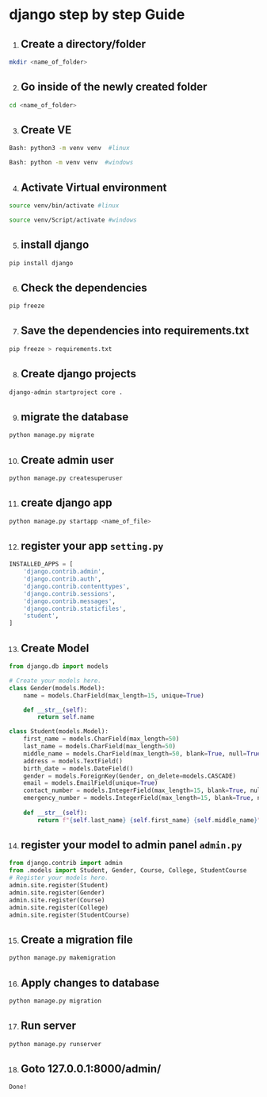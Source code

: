 # django step by step Guide

1. ## Create a directory/folder
```bash
mkdir <name_of_folder>
```
2. ## Go inside of the newly created folder
```bash
cd <name_of_folder>
```
3. ## Create VE
```bash
Bash: python3 -m venv venv  #linux
```
```bash
Bash: python -m venv venv  #windows
```
4. ## Activate Virtual environment
```bash
source venv/bin/activate #linux
```
```bash
source venv/Script/activate #windows
```
5. ## install django
```bash
pip install django
```
6. ## Check the dependencies
```bash
pip freeze
```
7. ## Save the dependencies into requirements.txt
```bash
pip freeze > requirements.txt
```
8. ## Create django projects
```bash
django-admin startproject core .
```
9. ## migrate the database
```bash
python manage.py migrate
```
10. ## Create admin user
```bash
python manage.py createsuperuser
```
11. ## create django app
```bash
python manage.py startapp <name_of_file>
```
12. ## register your app `setting.py`

```python
INSTALLED_APPS = [
    'django.contrib.admin',
    'django.contrib.auth',
    'django.contrib.contenttypes',
    'django.contrib.sessions',
    'django.contrib.messages',
    'django.contrib.staticfiles',
    'student',
]
```

13. ## Create Model

```python
from django.db import models

# Create your models here.
class Gender(models.Model):
    name = models.CharField(max_length=15, unique=True)

    def __str__(self):
        return self.name

class Student(models.Model):
    first_name = models.CharField(max_length=50)
    last_name = models.CharField(max_length=50)
    middle_name = models.CharField(max_length=50, blank=True, null=True)
    address = models.TextField()
    birth_date = models.DateField()
    gender = models.ForeignKey(Gender, on_delete=models.CASCADE)
    email = models.EmailField(unique=True)
    contact_number = models.IntegerField(max_length=15, blank=True, null=True)
    emergency_number = models.IntegerField(max_length=15, blank=True, null=True)
    
    def __str__(self):
        return f"{self.last_name} {self.first_name} {self.middle_name}"`
```

14. ## register your model to admin panel `admin.py`

```python
from django.contrib import admin
from .models import Student, Gender, Course, College, StudentCourse
# Register your models here.
admin.site.register(Student)
admin.site.register(Gender)
admin.site.register(Course)
admin.site.register(College)
admin.site.register(StudentCourse)
```
15. ## Create a migration file
```bash
python manage.py makemigration
```
16. ## Apply changes to database
```bash
python manage.py migration
```
17. ## Run server
```bash
python manage.py runserver
```
18. ## Goto 127.0.0.1:8000/admin/
```
Done!
```